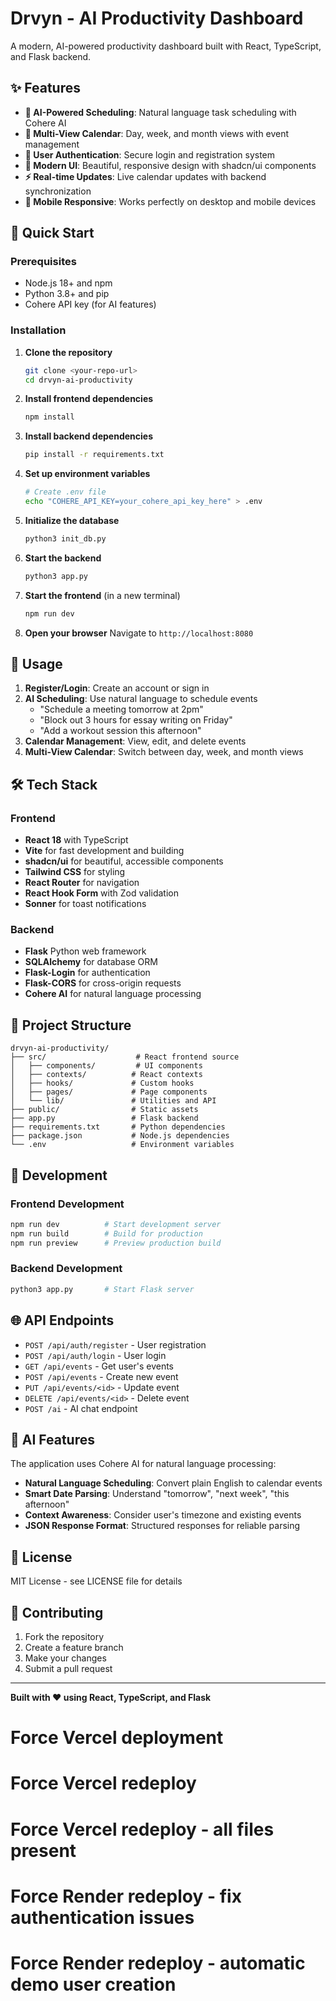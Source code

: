 # Drvyn - AI Productivity Dashboard

A modern, AI-powered productivity dashboard built with React, TypeScript, and Flask backend.

## ✨ Features

- **🤖 AI-Powered Scheduling**: Natural language task scheduling with Cohere AI
- **📅 Multi-View Calendar**: Day, week, and month views with event management
- **🔐 User Authentication**: Secure login and registration system
- **🎨 Modern UI**: Beautiful, responsive design with shadcn/ui components
- **⚡ Real-time Updates**: Live calendar updates with backend synchronization
- **📱 Mobile Responsive**: Works perfectly on desktop and mobile devices

## 🚀 Quick Start

### Prerequisites
- Node.js 18+ and npm
- Python 3.8+ and pip
- Cohere API key (for AI features)

### Installation

1. **Clone the repository**
   ```bash
   git clone <your-repo-url>
   cd drvyn-ai-productivity
   ```

2. **Install frontend dependencies**
   ```bash
   npm install
   ```

3. **Install backend dependencies**
   ```bash
   pip install -r requirements.txt
   ```

4. **Set up environment variables**
   ```bash
   # Create .env file
   echo "COHERE_API_KEY=your_cohere_api_key_here" > .env
   ```

5. **Initialize the database**
   ```bash
   python3 init_db.py
   ```

6. **Start the backend**
   ```bash
   python3 app.py
   ```

7. **Start the frontend** (in a new terminal)
   ```bash
   npm run dev
   ```

8. **Open your browser**
   Navigate to `http://localhost:8080`

## 🎯 Usage

1. **Register/Login**: Create an account or sign in
2. **AI Scheduling**: Use natural language to schedule events
   - "Schedule a meeting tomorrow at 2pm"
   - "Block out 3 hours for essay writing on Friday"
   - "Add a workout session this afternoon"
3. **Calendar Management**: View, edit, and delete events
4. **Multi-View Calendar**: Switch between day, week, and month views

## 🛠️ Tech Stack

### Frontend
- **React 18** with TypeScript
- **Vite** for fast development and building
- **shadcn/ui** for beautiful, accessible components
- **Tailwind CSS** for styling
- **React Router** for navigation
- **React Hook Form** with Zod validation
- **Sonner** for toast notifications

### Backend
- **Flask** Python web framework
- **SQLAlchemy** for database ORM
- **Flask-Login** for authentication
- **Flask-CORS** for cross-origin requests
- **Cohere AI** for natural language processing

## 📁 Project Structure

```
drvyn-ai-productivity/
├── src/                    # React frontend source
│   ├── components/         # UI components
│   ├── contexts/          # React contexts
│   ├── hooks/             # Custom hooks
│   ├── pages/             # Page components
│   └── lib/               # Utilities and API
├── public/                # Static assets
├── app.py                 # Flask backend
├── requirements.txt       # Python dependencies
├── package.json           # Node.js dependencies
└── .env                   # Environment variables
```

## 🔧 Development

### Frontend Development
```bash
npm run dev          # Start development server
npm run build        # Build for production
npm run preview      # Preview production build
```

### Backend Development
```bash
python3 app.py       # Start Flask server
```

## 🌐 API Endpoints

- `POST /api/auth/register` - User registration
- `POST /api/auth/login` - User login
- `GET /api/events` - Get user's events
- `POST /api/events` - Create new event
- `PUT /api/events/<id>` - Update event
- `DELETE /api/events/<id>` - Delete event
- `POST /ai` - AI chat endpoint

## 🤖 AI Features

The application uses Cohere AI for natural language processing:

- **Natural Language Scheduling**: Convert plain English to calendar events
- **Smart Date Parsing**: Understand "tomorrow", "next week", "this afternoon"
- **Context Awareness**: Consider user's timezone and existing events
- **JSON Response Format**: Structured responses for reliable parsing

## 📝 License

MIT License - see LICENSE file for details

## 🤝 Contributing

1. Fork the repository
2. Create a feature branch
3. Make your changes
4. Submit a pull request

---

**Built with ❤️ using React, TypeScript, and Flask**
# Force Vercel deployment
# Force Vercel redeploy
# Force Vercel redeploy - all files present
# Force Render redeploy - fix authentication issues
# Force Render redeploy - automatic demo user creation
